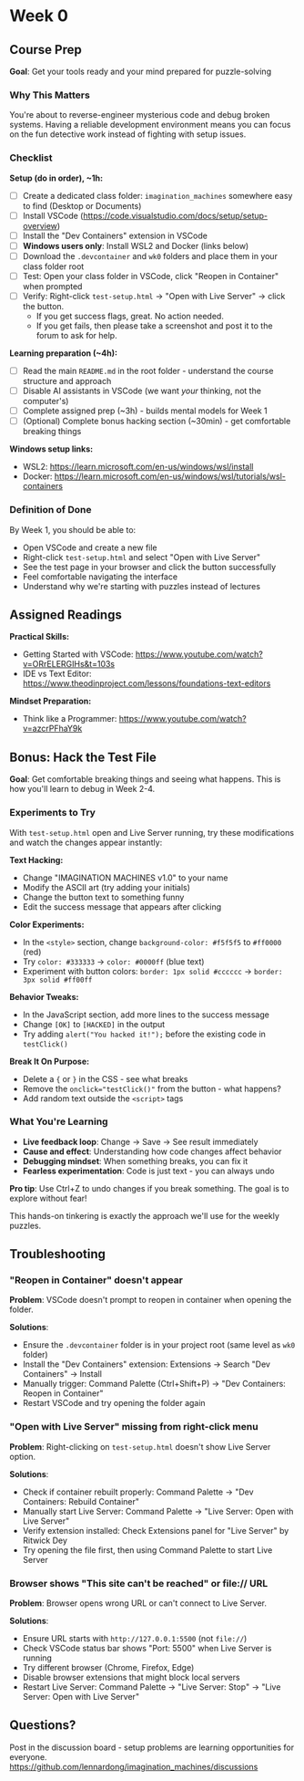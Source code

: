 # Week 0

## Course Prep
**Goal**: Get your tools ready and your mind prepared for puzzle-solving

### Why This Matters
You're about to reverse-engineer mysterious code and debug broken systems. Having a reliable development environment means you can focus on the fun detective work instead of fighting with setup issues.

### Checklist

**Setup (do in order), ~1h:**
- [ ] Create a dedicated class folder: `imagination_machines` somewhere easy to find (Desktop or Documents)
- [ ] Install VSCode (https://code.visualstudio.com/docs/setup/setup-overview)
- [ ] Install the "Dev Containers" extension in VSCode
- [ ] **Windows users only**: Install WSL2 and Docker (links below)
- [ ] Download the `.devcontainer` and `wk0` folders and place them in your class folder root
- [ ] Test: Open your class folder in VSCode, click "Reopen in Container" when prompted
- [ ] Verify: Right-click `test-setup.html` → "Open with Live Server" → click the button. 
    - If you get success flags, great. No action needed.
    - If you get fails, then please take a screenshot and post it to the forum to ask for help.

**Learning preparation (~4h):**
- [ ] Read the main `README.md` in the root folder - understand the course structure and approach
- [ ] Disable AI assistants in VSCode (we want *your* thinking, not the computer's)
- [ ] Complete assigned prep (~3h) - builds mental models for Week 1
- [ ] (Optional) Complete bonus hacking section (~30min) - get comfortable breaking things

**Windows setup links:**
- WSL2: https://learn.microsoft.com/en-us/windows/wsl/install
- Docker: https://learn.microsoft.com/en-us/windows/wsl/tutorials/wsl-containers

### Definition of Done
By Week 1, you should be able to:
- Open VSCode and create a new file
- Right-click `test-setup.html` and select "Open with Live Server"
- See the test page in your browser and click the button successfully
- Feel comfortable navigating the interface
- Understand why we're starting with puzzles instead of lectures

## Assigned Readings

**Practical Skills:**
- Getting Started with VSCode: https://www.youtube.com/watch?v=ORrELERGIHs&t=103s
- IDE vs Text Editor: https://www.theodinproject.com/lessons/foundations-text-editors

**Mindset Preparation:**
- Think like a Programmer: https://www.youtube.com/watch?v=azcrPFhaY9k



## Bonus: Hack the Test File

**Goal**: Get comfortable breaking things and seeing what happens. This is how you'll learn to debug in Week 2-4.

### Experiments to Try
With `test-setup.html` open and Live Server running, try these modifications and watch the changes appear instantly:

**Text Hacking:**
- Change "IMAGINATION MACHINES v1.0" to your name
- Modify the ASCII art (try adding your initials)
- Change the button text to something funny
- Edit the success message that appears after clicking

**Color Experiments:**
- In the `<style>` section, change `background-color: #f5f5f5` to `#ff0000` (red)
- Try `color: #333333` → `color: #0000ff` (blue text)
- Experiment with button colors: `border: 1px solid #cccccc` → `border: 3px solid #ff00ff`

**Behavior Tweaks:**
- In the JavaScript section, add more lines to the success message
- Change `[OK]` to `[HACKED]` in the output
- Try adding `alert("You hacked it!");` before the existing code in `testClick()`

**Break It On Purpose:**
- Delete a `{` or `}` in the CSS - see what breaks
- Remove the `onclick="testClick()"` from the button - what happens?
- Add random text outside the `<script>` tags

### What You're Learning
- **Live feedback loop**: Change → Save → See result immediately
- **Cause and effect**: Understanding how code changes affect behavior
- **Debugging mindset**: When something breaks, you can fix it
- **Fearless experimentation**: Code is just text - you can always undo

**Pro tip**: Use Ctrl+Z to undo changes if you break something. The goal is to explore without fear!

This hands-on tinkering is exactly the approach we'll use for the weekly puzzles.

## Troubleshooting

### "Reopen in Container" doesn't appear
**Problem**: VSCode doesn't prompt to reopen in container when opening the folder.

**Solutions**:
- Ensure the `.devcontainer` folder is in your project root (same level as `wk0` folder)
- Install the "Dev Containers" extension: Extensions → Search "Dev Containers" → Install
- Manually trigger: Command Palette (Ctrl+Shift+P) → "Dev Containers: Reopen in Container"
- Restart VSCode and try opening the folder again

### "Open with Live Server" missing from right-click menu
**Problem**: Right-clicking on `test-setup.html` doesn't show Live Server option.

**Solutions**:
- Check if container rebuilt properly: Command Palette → "Dev Containers: Rebuild Container"
- Manually start Live Server: Command Palette → "Live Server: Open with Live Server"
- Verify extension installed: Check Extensions panel for "Live Server" by Ritwick Dey
- Try opening the file first, then using Command Palette to start Live Server

### Browser shows "This site can't be reached" or file:// URL
**Problem**: Browser opens wrong URL or can't connect to Live Server.

**Solutions**:
- Ensure URL starts with `http://127.0.0.1:5500` (not `file://`)
- Check VSCode status bar shows "Port: 5500" when Live Server is running
- Try different browser (Chrome, Firefox, Edge)
- Disable browser extensions that might block local servers
- Restart Live Server: Command Palette → "Live Server: Stop" → "Live Server: Open with Live Server"


## Questions?
Post in the discussion board - setup problems are learning opportunities for everyone.
https://github.com/lennardong/imagination_machines/discussions
